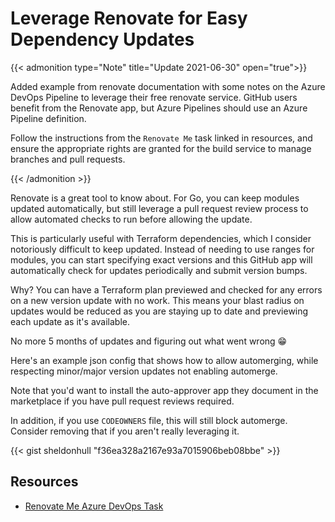 # Leverage Renovate for Easy Dependency Updates


{{&lt; admonition type=&#34;Note&#34; title=&#34;Update 2021-06-30&#34; open=&#34;true&#34;&gt;}}

Added example from renovate documentation with some notes on the Azure DevOps Pipeline to leverage their free renovate service.
GitHub users benefit from the Renovate app, but Azure Pipelines should use an Azure Pipeline definition.

Follow the instructions from the `Renovate Me` task linked in resources, and ensure the appropriate rights are granted for the build service to manage branches and pull requests.

{{&lt; /admonition &gt;}}

Renovate is a great tool to know about.
For Go, you can keep modules updated automatically, but still leverage a pull request review process to allow automated checks to run before allowing the update.

This is particularly useful with Terraform dependencies, which I consider notoriously difficult to keep updated.
Instead of needing to use ranges for modules, you can start specifying exact versions and this GitHub app will automatically check for updates periodically and submit version bumps.

Why? You can have a Terraform plan previewed and checked for any errors on a new version update with no work.
This means your blast radius on updates would be reduced as you are staying up to date and previewing each update as it&#39;s available.

No more 5 months of updates and figuring out what went wrong 😁

Here&#39;s an example json config that shows how to allow automerging, while respecting minor/major version updates not enabling automerge.

Note that you&#39;d want to install the auto-approver app they document in the marketplace if you have pull request reviews required.

In addition, if you use `CODEOWNERS` file, this will still block automerge.
Consider removing that if you aren&#39;t really leveraging it.

{{&lt; gist sheldonhull  &#34;f36ea328a2167e93a7015906beb08bbe&#34; &gt;}}

## Resources

- [Renovate Me Azure DevOps Task](https://marketplace.visualstudio.com/items?itemName=jyc.vsts-extensions-renovate-me)

